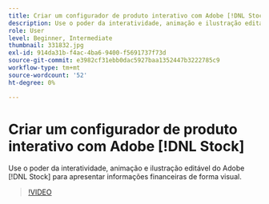 ```yaml
---
title: Criar um configurador de produto interativo com Adobe [!DNL Stock]
description: Use o poder da interatividade, animação e ilustração editável de Adobe [!DNL Stock] para apresentar informações financeiras de forma visual
role: User
level: Beginner, Intermediate
thumbnail: 331832.jpg
exl-id: 914da31b-f4ac-4ba6-9400-f5691737f73d
source-git-commit: e3982cf31ebb0dac5927baa1352447b3222785c9
workflow-type: tm+mt
source-wordcount: '52'
ht-degree: 0%

---
```


# Criar um configurador de produto interativo com Adobe [!DNL Stock]

Use o poder da interatividade, animação e ilustração editável do Adobe [!DNL Stock] para apresentar informações financeiras de forma visual.

>[!VIDEO](https://video.tv.adobe.com/v/331832?hidetitle=true)

